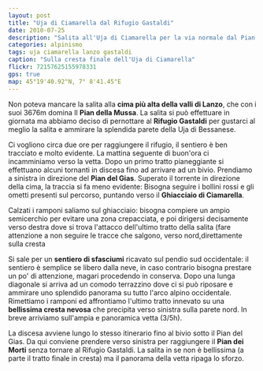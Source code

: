 ```yaml
---
layout: post
title: "Uja di Ciamarella dal Rifugio Gastaldi"
date: 2010-07-25
description: "Salita all'Uja di Ciamarella per la via normale dal Pian della Mussa per il Rifugio Gastaldi"
categories: alpinismo
tags: uja ciamarella lanzo gastaldi 
caption: "Sulla cresta finale dell'Uja di Ciamarella"
flickr: 72157625155978331
gps: true
map: 45°19'40.92"N, 7° 8'41.45"E
---
```


Non poteva mancare la salita alla **cima più alta della valli di Lanzo**, che con i suoi 3676m domina Il **Pian della Mussa**. La salita si può effettuare in giornata ma abbiamo deciso di pernottare al **Rifugio Gastaldi** per gustarci al meglio la salita e ammirare la splendida parete della Uja di Bessanese.

Ci vogliono circa due ore per raggiungere il rifugio, il sentiero è ben tracciato e molto evidente. La mattina seguente di buon'ora ci incamminiamo verso la vetta. Dopo un primo tratto pianeggiante si effettuano alcuni tornanti in discesa fino ad arrivare ad un bivio. Prendiamo a sinistra in direzione del **Pian del Gias**. Superato il torrente in direzione della cima, la traccia si fa meno evidente: Bisogna seguire i bollini rossi e gli ometti presenti sul percorso, puntando verso il **Ghiacciaio di Ciamarella**.

Calzati i ramponi saliamo sul ghiacciaio: bisogna compiere un ampio semicerchio per evitare una zona crepacciata, e poi dirigersi decisamente verso destra dove si trova l'attacco dell'ultimo tratto della salita (fare attenzione a non seguire le tracce che salgono, verso nord,direttamente sulla cresta

Si sale per un **sentiero di sfasciumi** ricavato sul pendio sud occidentale: il sentiero è semplice se libero dalla neve, in caso contrario bisogna prestare un po' di attenzione, magari procedendo in conserva. Dopo una lunga diagonale si arriva ad un comodo terrazzino dove ci si può riposare e ammirare uno splendido panorama su tutto l'arco alpino occidentale. Rimettiamo i ramponi ed affrontiamo l'ultimo tratto innevato su una **bellissima cresta nevosa** che precipita verso sinistra sulla parete nord. In breve arriviamo sull'ampia e panoramica vetta (3/5h).

La discesa avviene lungo lo stesso itinerario fino al bivio sotto il Pian del Gias. Da qui conviene prendere verso sinistra per raggiungere il **Pian dei Morti** senza tornare al Rifugio Gastaldi. La salita in se non è bellissima (a parte il tratto finale in cresta) ma il panorama della vetta ripaga lo sforzo.